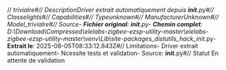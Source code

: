 // _trivialre#// DescriptionDriver extrait automatiquement depuis __init__.py#// Classelights#// Capabilities#// Typeunknown#// ManufacturerUnknown#// Model_trivialre#// Source- **Fichier original**: __init__.py- **Chemin complet**: D:\Download\Compressed\elelabs-zigbee-ezsp-utility-master\elelabs-zigbee-ezsp-utility-master\venv\Lib\site-packages\_distutils_hack\__init__.py- **Extrait le**: 2025-08-05T08:33:12.843Z#// Limitations- Driver extrait automatiquement- Ncessite tests et validation- Source: __init__.py#// Statut En attente de validation